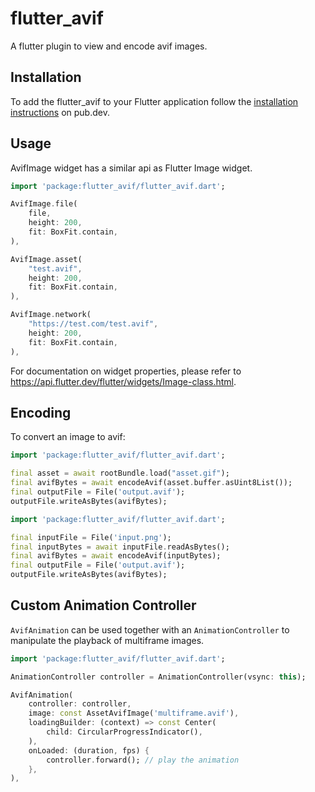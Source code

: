# flutter_avif

A flutter plugin to view and encode avif images.

## Installation

To add the flutter_avif to your Flutter application follow the [installation instructions](https://pub.dev/packages/flutter_avif/install) on pub.dev.

## Usage

AvifImage widget has a similar api as Flutter Image widget.

```dart
import 'package:flutter_avif/flutter_avif.dart';

AvifImage.file(
    file,
    height: 200,
    fit: BoxFit.contain,
),

AvifImage.asset(
    "test.avif",
    height: 200,
    fit: BoxFit.contain,
),

AvifImage.network(
    "https://test.com/test.avif",
    height: 200,
    fit: BoxFit.contain,
),
```
For documentation on widget properties, please refer to <https://api.flutter.dev/flutter/widgets/Image-class.html>.

## Encoding

To convert an image to avif:

```dart
import 'package:flutter_avif/flutter_avif.dart';

final asset = await rootBundle.load("asset.gif");
final avifBytes = await encodeAvif(asset.buffer.asUint8List());
final outputFile = File('output.avif');
outputFile.writeAsBytes(avifBytes);
```
```dart
import 'package:flutter_avif/flutter_avif.dart';

final inputFile = File('input.png');
final inputBytes = await inputFile.readAsBytes();
final avifBytes = await encodeAvif(inputBytes);
final outputFile = File('output.avif');
outputFile.writeAsBytes(avifBytes);
```

## Custom Animation Controller

`AvifAnimation` can be used together with an `AnimationController` to manipulate the playback of multiframe images.

```dart
import 'package:flutter_avif/flutter_avif.dart';

AnimationController controller = AnimationController(vsync: this);

AvifAnimation(
    controller: controller,
    image: const AssetAvifImage('multiframe.avif'),
    loadingBuilder: (context) => const Center(
        child: CircularProgressIndicator(),
    ),
    onLoaded: (duration, fps) {
        controller.forward(); // play the animation
    },
),
```